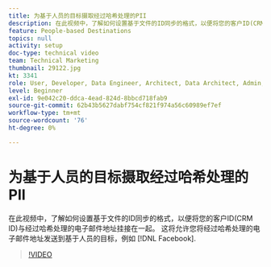 ```yaml
---
title: 为基于人员的目标摄取经过哈希处理的PII
description: 在此视频中，了解如何设置基于文件的ID同步的格式，以便将您的客户ID(CRM ID)与经过哈希处理的电子邮件地址挂接在一起。
feature: People-based Destinations
topics: null
activity: setup
doc-type: technical video
team: Technical Marketing
thumbnail: 29122.jpg
kt: 3341
role: User, Developer, Data Engineer, Architect, Data Architect, Admin, Leader
level: Beginner
exl-id: 9e042c20-ddca-4ead-824d-8bbcd718fab9
source-git-commit: 62b43b5627dabf754cf821f974a56c60989ef7ef
workflow-type: tm+mt
source-wordcount: '76'
ht-degree: 0%

---
```


# 为基于人员的目标摄取经过哈希处理的PII

在此视频中，了解如何设置基于文件的ID同步的格式，以便将您的客户ID(CRM ID)与经过哈希处理的电子邮件地址挂接在一起。 这将允许您将经过哈希处理的电子邮件地址发送到基于人员的目标，例如 [!DNL Facebook].

>[!VIDEO](https://video.tv.adobe.com/v/29122/?quality=12)
